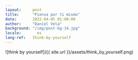 ```yaml
---
layout:     post
title:      "Piensa por ti mismo"
date:       2022-04-05 01:00:00
author:     "Daniel Vela"
background: "/img/post-bg-14.jpg"
locale:       es
lang-ref:   think-by-yourself
---
```


![think by yourself]({{ site.url }}/assets/think_by_yourself.png)